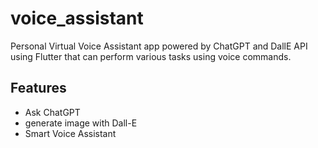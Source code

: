 # voice_assistant

Personal Virtual Voice Assistant app powered by ChatGPT and DallE API using Flutter that can perform various tasks using voice commands.

## Features

- Ask ChatGPT 
- generate image with Dall-E
- Smart Voice Assistant
